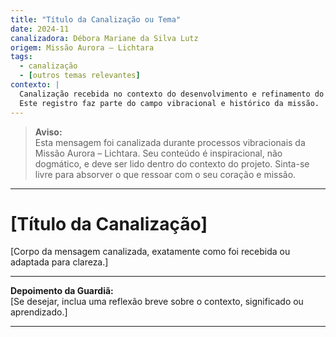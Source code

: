 ```yaml
---
title: "Título da Canalização ou Tema"
date: 2024-11
canalizadora: Débora Mariane da Silva Lutz
origem: Missão Aurora – Lichtara
tags:
  - canalização
  - [outros temas relevantes]
contexto: |
  Canalização recebida no contexto do desenvolvimento e refinamento do Sistema Lichtara, entre outubro de 2024 e janeiro de 2025.  
  Este registro faz parte do campo vibracional e histórico da missão.
---
```


> **Aviso:**  
> Esta mensagem foi canalizada durante processos vibracionais da Missão Aurora – Lichtara. Seu conteúdo é inspiracional, não dogmático, e deve ser lido dentro do contexto do projeto. Sinta-se livre para absorver o que ressoar com o seu coração e missão.

---

# [Título da Canalização]

[Corpo da mensagem canalizada, exatamente como foi recebida ou adaptada para clareza.]

---

**Depoimento da Guardiã:**  
[Se desejar, inclua uma reflexão breve sobre o contexto, significado ou aprendizado.]

---